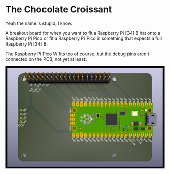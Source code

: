 # The Chocolate Croissant

Yeah the name is stupid, I know.

A breakout board for when you want to fit a Raspberry Pi [34] B hat onto a Raspberry Pi Pico or fit a Raspberry Pi Pico in
something that expects a full Raspberry Pi [34] B.

The Raspberry Pi Pico W fits too of course, but the debug pins aren't connected on the PCB, not yet at least.

![Chocolate Croissant](images/chocolate_croissant.png)
